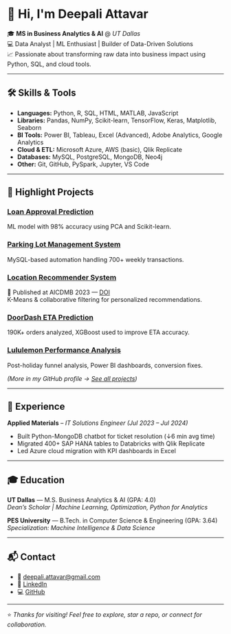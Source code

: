 # 👋 Hi, I'm Deepali Attavar

🎓 **MS in Business Analytics & AI** @ *UT Dallas*  
💻 Data Analyst | ML Enthusiast | Builder of Data-Driven Solutions  
📈 Passionate about transforming raw data into business impact using Python, SQL, and cloud tools.

---

## 🛠️ Skills & Tools

- **Languages:** Python, R, SQL, HTML, MATLAB, JavaScript  
- **Libraries:** Pandas, NumPy, Scikit-learn, TensorFlow, Keras, Matplotlib, Seaborn  
- **BI Tools:** Power BI, Tableau, Excel (Advanced), Adobe Analytics, Google Analytics  
- **Cloud & ETL:** Microsoft Azure, AWS (basic), Qlik Replicate  
- **Databases:** MySQL, PostgreSQL, MongoDB, Neo4j  
- **Other:** Git, GitHub, PySpark, Jupyter, VS Code

---

## 🚀 Highlight Projects

### [Loan Approval Prediction](https://github.com/deepaliattavar/Loan-Approval-Prediction)
ML model with 98% accuracy using PCA and Scikit-learn.

### [Parking Lot Management System](https://github.com/deepaliattavar/Parking-Lot-Management-System)
MySQL-based automation handling 700+ weekly transactions.

### [Location Recommender System](https://github.com/deepaliattavar/Location-Recommender-System)  
📄 Published at AICDMB 2023 — [DOI](https://doi.org/10.1201/9781003363781-32)  
K-Means & collaborative filtering for personalized recommendations.

### [DoorDash ETA Prediction](https://github.com/deepaliattavar/DoorDash-ETA-Prediction)  
190K+ orders analyzed, XGBoost used to improve ETA accuracy.

### [Lululemon Performance Analysis](https://github.com/deepaliattavar/Lululemon-Web-Performance-Analysis)  
Post-holiday funnel analysis, Power BI dashboards, conversion fixes.

*(More in my GitHub profile → [See all projects](https://github.com/deepaliattavar))*

---

## 🏢 Experience

**Applied Materials** – *IT Solutions Engineer (Jul 2023 – Jul 2024)*  
- Built Python-MongoDB chatbot for ticket resolution (↓6 min avg time)  
- Migrated 400+ SAP HANA tables to Databricks with Qlik Replicate  
- Led Azure cloud migration with KPI dashboards in Excel

---

## 🎓 Education

**UT Dallas** — M.S. Business Analytics & AI (GPA: 4.0)  
*Dean’s Scholar | Machine Learning, Optimization, Python for Analytics*

**PES University** — B.Tech. in Computer Science & Engineering (GPA: 3.64)  
*Specialization: Machine Intelligence & Data Science*

---

## 📬 Contact

- 📧 deepali.attavar@gmail.com  
- 💼 [LinkedIn](https://linkedin.com/in/deepali-attavar)  
- 💻 [GitHub](https://github.com/deepaliattavar)

---

⭐ *Thanks for visiting! Feel free to explore, star a repo, or connect for collaboration.*

